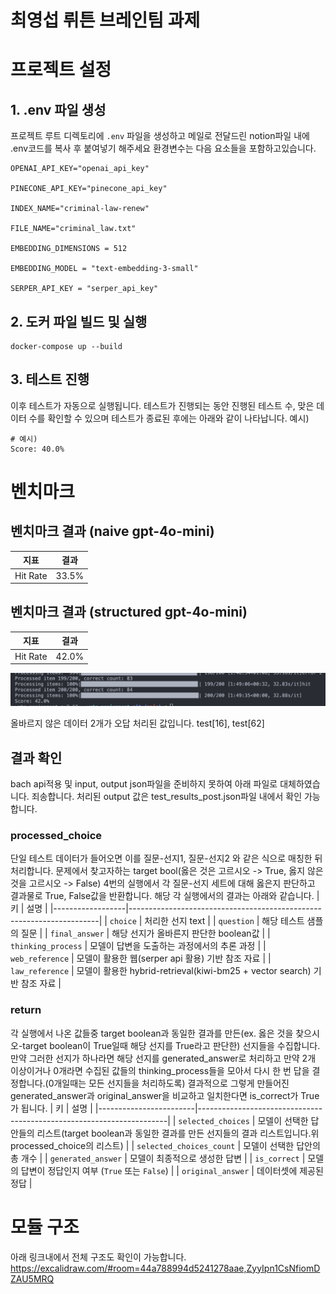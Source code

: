 # 최영섭 뤼튼 브레인팀 과제

# 프로젝트 설정

## 1. .env 파일 생성

프로젝트 루트 디렉토리에 `.env` 파일을 생성하고 메일로 전달드린 notion파일 내에 .env코드를 복사 후 붙여넣기 해주세요
환경변수는 다음 요소들을 포함하고있습니다.

```
OPENAI_API_KEY="openai_api_key"

PINECONE_API_KEY="pinecone_api_key"

INDEX_NAME="criminal-law-renew"

FILE_NAME="criminal_law.txt"

EMBEDDING_DIMENSIONS = 512

EMBEDDING_MODEL = "text-embedding-3-small"

SERPER_API_KEY = "serper_api_key"

```

## 2. 도커 파일 빌드 및 실행

```
docker-compose up --build
```

## 3. 테스트 진행

이후 테스트가 자동으로 실행됩니다.
테스트가 진행되는 동안 진행된 테스트 수, 맞은 데이터 수를 확인할 수 있으며 테스트가 종료된 후에는 아래와 같이 나타납니다.
예시)

```
# 예시)
Score: 40.0%
```

# 벤치마크

## 벤치마크 결과 (naive gpt-4o-mini)

| 지표     | 결과  |
| -------- | ----- |
| Hit Rate | 33.5% |

## 벤치마크 결과 (structured gpt-4o-mini)

| 지표     | 결과  |
| -------- | ----- |
| Hit Rate | 42.0% |

![alt text](image.png)

올바르지 않은 데이터 2개가 오답 처리된 값입니다.
test[16], test[62]

## 결과 확인

bach api적용 및 input, output json파일을 준비하지 못하여 아래 파일로 대체하였습니다. 죄송합니다.
처리된 output 값은 test_results_post.json파일 내에서 확인 가능합니다.

### processed_choice

단일 테스트 데이터가 들어오면 이를 질문-선지1, 질문-선지2 와 같은 식으로 매칭한 뒤 처리합니다.
문제에서 찾고자하는 target bool(옳은 것은 고르시오 -> True, 옳지 않은 것을 고르시오 -> False)
4번의 실행에서 각 질문-선지 세트에 대해 옳은지 판단하고 결과물로 True, False값을 반환합니다.
해당 각 실행에서의 결과는 아래와 같습니다.
| 키 | 설명 |
|------------------|----------------------------------------------------------------------|
| `choice` | 처리한 선지 text |
| `question` | 해당 테스트 샘플의 질문 |
| `final_answer` | 해당 선지가 올바른지 판단한 boolean값 |
| `thinking_process` | 모델이 답변을 도출하는 과정에서의 추론 과정 |
| `web_reference` | 모델이 활용한 웹(serper api 활용) 기반 참조 자료 |
| `law_reference` | 모델이 활용한 hybrid-retrieval(kiwi-bm25 + vector search) 기반 참조 자료 |

### return

각 실행에서 나온 값들중 target boolean과 동일한 결과를 만든(ex. 옳은 것을 찾으시오-target boolean이 True일때 해당 선지를 True라고 판단한) 선지들을 수집합니다.
만약 그러한 선지가 하나라면 해당 선지를 generated_answer로 처리하고 만약 2개 이상이거나 0개라면 수집된 값들의 thinking_process들을 모아서 다시 한 번 답을 결정합니다.(0개일때는 모든 선지들을 처리하도록)
결과적으로 그렇게 만들어진 generated_answer과 original_answer을 비교하고 일치한다면 is_correct가 True가 됩니다.
| 키 | 설명 |
|------------------------|----------------------------------------------------------------------|
| `selected_choices` | 모델이 선택한 답안들의 리스트(target boolean과 동일한 결과를 만든 선지들의 결과 리스트입니다.위 processed_choice의 리스트) |
| `selected_choices_count` | 모델이 선택한 답안의 총 개수 |
| `generated_answer` | 모델이 최종적으로 생성한 답변 |
| `is_correct` | 모델의 답변이 정답인지 여부 (`True` 또는 `False`) |
| `original_answer` | 데이터셋에 제공된 정답 |

# 모듈 구조

아래 링크내에서 전체 구조도 확인이 가능합니다.
https://excalidraw.com/#room=44a788994d5241278aae,ZyyIpn1CsNfiomDZAU5MRQ

